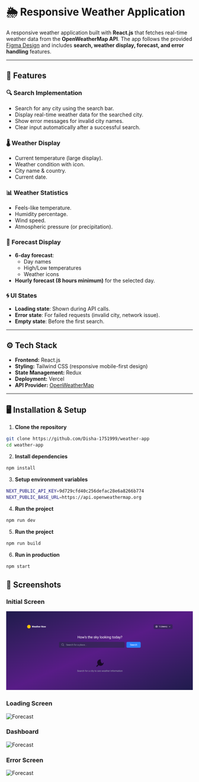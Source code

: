 # 🌦️ Responsive Weather Application  

A responsive weather application built with **React.js** that fetches real-time weather data from the **OpenWeatherMap API**. The app follows the provided [Figma Design](https://www.figma.com/design/kYIFVoln5iuxQqWZQDoy6F/weather-app?node-id=156-791&t=XyZL0MQEa5GEexbQ-1) and includes **search, weather display, forecast, and error handling** features.  

---

## 🚀 Features  

### 🔍 Search Implementation  
- Search for any city using the search bar.  
- Display real-time weather data for the searched city.  
- Show error messages for invalid city names.  
- Clear input automatically after a successful search.  

### 🌡️ Weather Display  
- Current temperature (large display).  
- Weather condition with icon.  
- City name & country.  
- Current date.  

### 📊 Weather Statistics  
- Feels-like temperature.  
- Humidity percentage.  
- Wind speed.  
- Atmospheric pressure (or precipitation).  

### 📅 Forecast Display  
- **6-day forecast**:  
  - Day names  
  - High/Low temperatures  
  - Weather icons  
- **Hourly forecast (8 hours minimum)** for the selected day.  

### 🌀 UI States  
- **Loading state**: Shown during API calls.  
- **Error state**: For failed requests (invalid city, network issue).  
- **Empty state**: Before the first search.  

---

## ⚙️ Tech Stack  

- **Frontend:** React.js  
- **Styling:** Tailwind CSS (responsive mobile-first design)  
- **State Management:**  Redux  
- **Deployment:** Vercel  
- **API Provider:** [OpenWeatherMap](https://openweathermap.org/)  

---

## 🖥️ Installation & Setup  

1. **Clone the repository**  
```bash
git clone https://github.com/Disha-1751999/weather-app
cd weather-app
```

2. **Install dependencies**  
```bash
npm install
```

3. **Setup environment variables**  
```bash
NEXT_PUBLIC_API_KEY=9d729cfd40c256defac28e6a8266b774
NEXT_PUBLIC_BASE_URL=https://api.openweathermap.org
```

4. **Run the project**  
```bash
npm run dev
```

5. **Run the project**  
```bash
npm run build
```

6. **Run in production**  
```bash
npm start
```

## 📸 Screenshots

### Initial Screen 
![Home Page](./assets/initial-screen.png)  

### Loading Screen  
![Forecast](./assets/loading-screen) 

### Dashboard
![Forecast](./assets/dashboard) 

### Error Screen  
![Forecast](./assets/error-screen) 